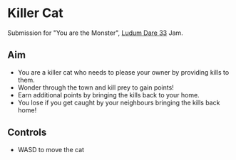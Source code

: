 # Killer Cat

Submission for "You are the Monster", [Ludum Dare 33](http://ludumdare.com/compo/ludum-dare-33/?action=preview&uid=55685) Jam.

## Aim
- You are a killer cat who needs to please your owner by providing kills to them. 
- Wonder through the town and kill prey to gain points!
- Earn additional points by bringing the kills back to your home.
- You lose if you get caught by your neighbours bringing the kills back home!

## Controls
- WASD to move the cat
